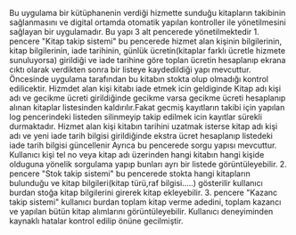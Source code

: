 Bu uygulama bir kütüphanenin verdiği hizmette sunduğu kitapların takibinin sağlanmasını ve digital ortamda otomatik yapılan kontroller ile yönetilmesini sağlayan bir uygulamadır.
Bu yapı 3 alt pencerede yönetilmektedir 1. pencere "Kitap takip sistemi" bu pencerede hizmet alan kişinin bilgilerinin, kitap bilgilerinin, iade tarihinin, günlük ücretin(kitaplar farklı ücretle hizmete sunuluyorsa) girildiği ve iade tarihine göre toplan ücretin hesaplanıp ekrana cıktı olarak verdikten sonra bir listeye kaydedildiği yapı mevcuttur. Öncesinde uygulama tarafından bu kitabın stokta olup olmadığı kontrol edilicektir.
Hizmdet alan kişi kitabı iade etmek icin geldiginde Kitap adı kişi adı ve gecikme ücreti girildiğinde gecikme varsa gecikme ücreti hesaplanıp alınan kitaplar listesinden kaldırılır.Fakat gecmiş kayıtların takibi için yapılan log pencerindeki listeden silinmeyip takip edilmek icin kayıtlar sürekli durmaktadır.
Hizmet alan kişi kitabın tarihini uzatmak isterse kitap adı kişi adı ve yeni iade tarih bilgisi girildiğinde ekstra ücret hesaplanıp listedeki iade tarih bilgisi güncellenir
Ayrıca bu pencerede sorgu yapısı mevcuttur. Kullanıcı kişi tel no veya kitap adı üzerinden hangi kitabın hangi kişide olduguna yönelik sorgulama yapıp bunları ayrı bir listede görüntüleyebilir.
2. pencere "Stok takip sistemi" bu pencerede stokta hangi kitapların bulunduğu ve kitap bilgileri(kitap türü,raf bilgisi.....) gösterilir kullanıcı burdan stoğa kitap bilgilerini girerek kitap ekleyebilir.
3. pencere "Kazanc takip sistemi" kullanıcı burdan toplam kitap verme adedini, toplam kazancı ve yapılan bütün kitap alımlarını görüntüleyebilir.
Kullanıcı deneyiminden kaynaklı hatalar kontrol edilip önüne gecilmiştir.
